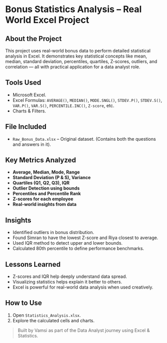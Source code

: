 # Bonus Statistics Analysis – Real World Excel Project

## About the Project

This project uses real-world bonus data to perform detailed statistical analysis in Excel. It demonstrates key statistical concepts like mean, median, standard deviation, percentiles, quartiles, Z-scores, outliers, and correlation — all with practical application for a data analyst role.

## Tools Used

- Microsoft Excel.
- Excel Formulas: `AVERAGE()`, `MEDIAN()`, `MODE.SNGL()`, `STDEV.P()`, `STDEV.S()`, `VAR.P()`, `VAR.S()`, `PERCENTILE.INC()`, `Z-score`, etc.
- Charts & Filters.

## File Included

- `Raw_Bonus_Data.xlsx` – Original dataset. (Contains both the questions and answers in it).

## Key Metrics Analyzed

- **Average, Median, Mode, Range**
- **Standard Deviation (P & S), Variance**
- **Quartiles (Q1, Q2, Q3), IQR**
- **Outlier Detection using bounds**
- **Percentiles and Percentile Rank**
- **Z-scores for each employee**
- **Real-world insights from data**

## Insights

- Identified outliers in bonus distribution.
- Found Simran to have the lowest Z-score and Riya closest to average.
- Used IQR method to detect upper and lower bounds.
- Calculated 80th percentile to define performance benchmarks.

## Lessons Learned

- Z-scores and IQR help deeply understand data spread.
- Visualizing statistics helps explain it better to others.
- Excel is powerful for real-world data analysis when used creatively.

## How to Use

1. Open `Statistics_Analysis.xlsx`.
2. Explore the calculated cells and charts.

> Built by Vamsi as part of the Data Analyst journey using Excel & Statistics.
